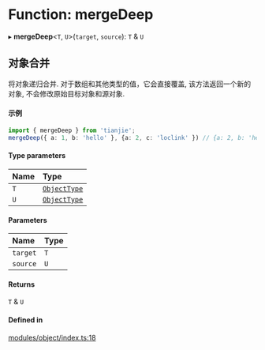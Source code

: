 # Function: mergeDeep

▸ **mergeDeep**<`T`, `U`\>(`target`, `source`): `T` & `U`

## 对象合并
将对象递归合并. 对于数组和其他类型的值，它会直接覆盖, 该方法返回一个新的对象, 不会修改原始目标对象和源对象.
 #### 示例
 ```ts
import { mergeDeep } from 'tianjie';
mergeDeep({ a: 1, b: 'hello' }, {a: 2, c: 'loclink' }) // {a: 2, b: 'hello', c: 'loclink'}

```

#### Type parameters

| Name | Type |
| :------ | :------ |
| `T` | [`ObjectType`](../types/ObjectType.md) |
| `U` | [`ObjectType`](../types/ObjectType.md) |

#### Parameters

| Name | Type |
| :------ | :------ |
| `target` | `T` |
| `source` | `U` |

#### Returns

`T` & `U`

#### Defined in

[modules/object/index.ts:18](https://github.com/loclink/tianjie/blob/d9251ce/src/modules/object/index.ts#L18)
